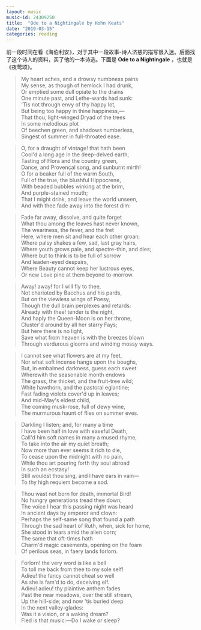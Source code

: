 ```yaml
---
layout: music
music-id: 24309250
title:  "Ode to a Nightingale by Hohn Keats"
date: "2019-03-15"
categories: reading
---
```


前一段时间在看《海伯利安》，对于其中一段故事-诗人济慈的描写很入迷。后面找了这个诗人的资料，买了他的一本诗选。下面是 **Ode to a Nightingale** ，也就是《夜莺颂》。

> My heart aches, and a drowsy numbness pains  
         My sense, as though of hemlock I had drunk,  
Or emptied some dull opiate to the drains  
         One minute past, and Lethe-wards had sunk:  
'Tis not through envy of thy happy lot,  
         But being too happy in thine happiness,—  
                That thou, light-winged Dryad of the trees  
                        In some melodious plot  
         Of beechen green, and shadows numberless,  
                Singest of summer in full-throated ease.  

> O, for a draught of vintage! that hath been  
         Cool'd a long age in the deep-delved earth,  
Tasting of Flora and the country green,  
         Dance, and Provençal song, and sunburnt mirth!  
O for a beaker full of the warm South,  
         Full of the true, the blushful Hippocrene,  
                With beaded bubbles winking at the brim,  
                        And purple-stained mouth;  
         That I might drink, and leave the world unseen,  
                And with thee fade away into the forest dim:  

> Fade far away, dissolve, and quite forget  
         What thou among the leaves hast never known,  
The weariness, the fever, and the fret  
         Here, where men sit and hear each other groan;  
Where palsy shakes a few, sad, last gray hairs,  
         Where youth grows pale, and spectre-thin, and dies;  
                Where but to think is to be full of sorrow  
                        And leaden-eyed despairs,  
         Where Beauty cannot keep her lustrous eyes,  
                Or new Love pine at them beyond to-morrow.  

> Away! away! for I will fly to thee,  
         Not charioted by Bacchus and his pards,  
But on the viewless wings of Poesy,  
         Though the dull brain perplexes and retards:  
Already with thee! tender is the night,  
         And haply the Queen-Moon is on her throne,  
                Cluster'd around by all her starry Fays;  
                        But here there is no light,  
         Save what from heaven is with the breezes blown  
                Through verdurous glooms and winding mossy ways.  

> I cannot see what flowers are at my feet,  
         Nor what soft incense hangs upon the boughs,  
But, in embalmed darkness, guess each sweet  
         Wherewith the seasonable month endows  
The grass, the thicket, and the fruit-tree wild;  
         White hawthorn, and the pastoral eglantine;  
                Fast fading violets cover'd up in leaves;  
                        And mid-May's eldest child,  
         The coming musk-rose, full of dewy wine,  
                The murmurous haunt of flies on summer eves.  

> Darkling I listen; and, for many a time  
         I have been half in love with easeful Death,  
Call'd him soft names in many a mused rhyme,  
         To take into the air my quiet breath;  
                Now more than ever seems it rich to die,  
         To cease upon the midnight with no pain,  
                While thou art pouring forth thy soul abroad  
                        In such an ecstasy!  
         Still wouldst thou sing, and I have ears in vain—  
                   To thy high requiem become a sod.  

> Thou wast not born for death, immortal Bird!  
         No hungry generations tread thee down;  
The voice I hear this passing night was heard  
         In ancient days by emperor and clown:  
Perhaps the self-same song that found a path  
         Through the sad heart of Ruth, when, sick for home,  
                She stood in tears amid the alien corn;  
                        The same that oft-times hath  
         Charm'd magic casements, opening on the foam  
                Of perilous seas, in faery lands forlorn.  

> Forlorn! the very word is like a bell  
         To toll me back from thee to my sole self!  
Adieu! the fancy cannot cheat so well  
         As she is fam'd to do, deceiving elf.  
Adieu! adieu! thy plaintive anthem fades  
         Past the near meadows, over the still stream,  
                Up the hill-side; and now 'tis buried deep  
                        In the next valley-glades:  
         Was it a vision, or a waking dream?  
                Fled is that music:—Do I wake or sleep?  
